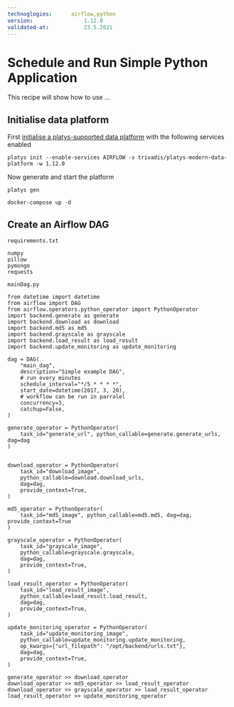 ```yaml
---
technoglogies:      airflow,python
version:				1.12.0
validated-at:			23.5.2021
---
```


# Schedule and Run Simple Python Application

This recipe will show how to use ...

## Initialise data platform

First [initialise a platys-supported data platform](../documentation/getting-started) with the following services enabled

```
platys init --enable-services AIRFLOW -s trivadis/platys-modern-data-platform -w 1.12.0
```

Now generate and start the platform 

```
platys gen

docker-compose up -d
```

## Create an Airflow DAG



`requirements.txt`

```
numpy
pillow
pymongo
requests
```

`mainDag.py`

```
from datetime import datetime
from airflow import DAG
from airflow.operators.python_operator import PythonOperator
import backend.generate as generate
import backend.download as download
import backend.md5 as md5
import backend.grayscale as grayscale
import backend.load_result as load_result
import backend.update_monitoring as update_monitoring

dag = DAG(
    "main_dag",
    description="Simple example DAG",
    # run every minutes
    schedule_interval="*/5 * * * *",
    start_date=datetime(2017, 3, 20),
    # workflow can be run in parralel
    concurrency=3,
    catchup=False,
)

generate_operator = PythonOperator(
    task_id="generate_url", python_callable=generate.generate_urls, dag=dag
)


download_operator = PythonOperator(
    task_id="download_image",
    python_callable=download.download_urls,
    dag=dag,
    provide_context=True,
)

md5_operator = PythonOperator(
    task_id="md5_image", python_callable=md5.md5, dag=dag, provide_context=True
)

grayscale_operator = PythonOperator(
    task_id="grayscale_image",
    python_callable=grayscale.grayscale,
    dag=dag,
    provide_context=True,
)

load_result_operator = PythonOperator(
    task_id="load_result_image",
    python_callable=load_result.load_result,
    dag=dag,
    provide_context=True,
)

update_monitoring_operator = PythonOperator(
    task_id="update_monitoring_image",
    python_callable=update_monitoring.update_monitoring,
    op_kwargs={"url_filepath": "/opt/backend/urls.txt"},
    dag=dag,
    provide_context=True,
)

generate_operator >> download_operator
download_operator >> md5_operator >> load_result_operator
download_operator >> grayscale_operator >> load_result_operator
load_result_operator >> update_monitoring_operator
```
